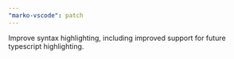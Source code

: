 ```yaml
---
"marko-vscode": patch
---
```


Improve syntax highlighting, including improved support for future typescript highlighting.
